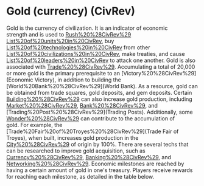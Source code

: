 # Gold (currency) (CivRev)

Gold is the currency of civilization. It is an indicator of economic strength and is used to [Rush%20%28CivRev%29](rush) [List%20of%20units%20in%20CivRev](units), buy [List%20of%20technologies%20in%20CivRev](technology) from other [List%20of%20civilizations%20in%20CivRev](civilizations), make treaties, and cause [List%20of%20leaders%20in%20CivRev](leaders) to attack one another. Gold is also associated with [Trade%20%28CivRev%29](trade).
Accumulating a total of 20,000 or more gold is the primary prerequisite to an [Victory%20%28CivRev%29](Economic Victory), in addition to building the [World%20Bank%20%28CivRev%29](World Bank).
As a resource, gold can be obtained from trade squares, gold deposits, and gem deposits. Certain [Building%20%28CivRev%29](buildings) can also increase gold production, including [Market%20%28CivRev%29](Markets), [Bank%20%28CivRev%29](Banks), and [Trading%20Post%20%28CivRev%29](Trading Posts). Additionally, some [Wonder%20%28CivRev%29](wonders) can contribute to the accumulation of gold. For example, the [Trade%20Fair%20of%20Troyes%20%28CivRev%29](Trade Fair of Troyes), when built, increases gold production in the [City%20%28CivRev%29](city) of origin by 100%.
There are several techs that can be researched to improve gold acquisition, such as [Currency%20%28CivRev%29](Currency), [Banking%20%28CivRev%29](Banking), and [Networking%20%28CivRev%29](Networking).
Economic milestones are reached by having a certain amount of gold in one's treasury. Players receive rewards for reaching each milestone, as detailed in the table below.